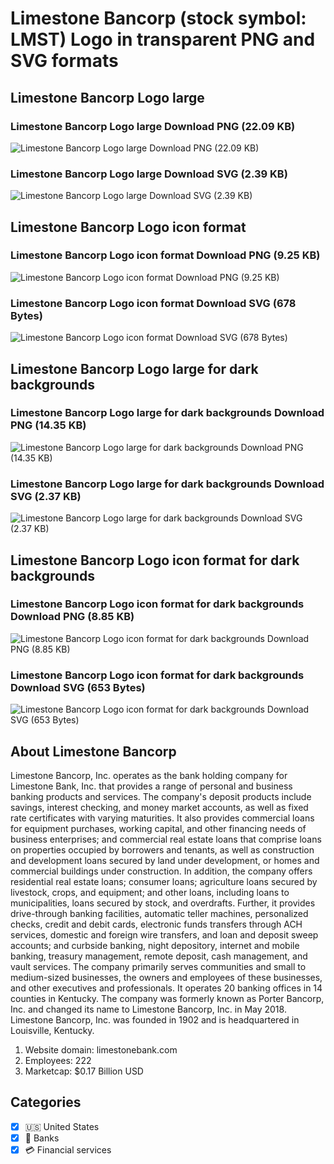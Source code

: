 # Limestone Bancorp (stock symbol: LMST) Logo in transparent PNG and SVG formats

## Limestone Bancorp Logo large

### Limestone Bancorp Logo large Download PNG (22.09 KB)

![Limestone Bancorp Logo large Download PNG (22.09 KB)](/img/orig/LMST_BIG-b3671b4d.png)

### Limestone Bancorp Logo large Download SVG (2.39 KB)

![Limestone Bancorp Logo large Download SVG (2.39 KB)](/img/orig/LMST_BIG-67a89f32.svg)

## Limestone Bancorp Logo icon format

### Limestone Bancorp Logo icon format Download PNG (9.25 KB)

![Limestone Bancorp Logo icon format Download PNG (9.25 KB)](/img/orig/LMST-e11dfb80.png)

### Limestone Bancorp Logo icon format Download SVG (678 Bytes)

![Limestone Bancorp Logo icon format Download SVG (678 Bytes)](/img/orig/LMST-16d0f4d6.svg)

## Limestone Bancorp Logo large for dark backgrounds

### Limestone Bancorp Logo large for dark backgrounds Download PNG (14.35 KB)

![Limestone Bancorp Logo large for dark backgrounds Download PNG (14.35 KB)](/img/orig/LMST_BIG.D-68f3b902.png)

### Limestone Bancorp Logo large for dark backgrounds Download SVG (2.37 KB)

![Limestone Bancorp Logo large for dark backgrounds Download SVG (2.37 KB)](/img/orig/LMST_BIG.D-b2f19ca8.svg)

## Limestone Bancorp Logo icon format for dark backgrounds

### Limestone Bancorp Logo icon format for dark backgrounds Download PNG (8.85 KB)

![Limestone Bancorp Logo icon format for dark backgrounds Download PNG (8.85 KB)](/img/orig/LMST.D-4492ab38.png)

### Limestone Bancorp Logo icon format for dark backgrounds Download SVG (653 Bytes)

![Limestone Bancorp Logo icon format for dark backgrounds Download SVG (653 Bytes)](/img/orig/LMST.D-d9eea3d9.svg)

## About Limestone Bancorp

Limestone Bancorp, Inc. operates as the bank holding company for Limestone Bank, Inc. that provides a range of personal and business banking products and services. The company's deposit products include savings, interest checking, and money market accounts, as well as fixed rate certificates with varying maturities. It also provides commercial loans for equipment purchases, working capital, and other financing needs of business enterprises; and commercial real estate loans that comprise loans on properties occupied by borrowers and tenants, as well as construction and development loans secured by land under development, or homes and commercial buildings under construction. In addition, the company offers residential real estate loans; consumer loans; agriculture loans secured by livestock, crops, and equipment; and other loans, including loans to municipalities, loans secured by stock, and overdrafts. Further, it provides drive-through banking facilities, automatic teller machines, personalized checks, credit and debit cards, electronic funds transfers through ACH services, domestic and foreign wire transfers, and loan and deposit sweep accounts; and curbside banking, night depository, internet and mobile banking, treasury management, remote deposit, cash management, and vault services. The company primarily serves communities and small to medium-sized businesses, the owners and employees of these businesses, and other executives and professionals. It operates 20 banking offices in 14 counties in Kentucky. The company was formerly known as Porter Bancorp, Inc. and changed its name to Limestone Bancorp, Inc. in May 2018. Limestone Bancorp, Inc. was founded in 1902 and is headquartered in Louisville, Kentucky.

1. Website domain: limestonebank.com
2. Employees: 222
3. Marketcap: $0.17 Billion USD


## Categories
- [x] 🇺🇸 United States
- [x] 🏦 Banks
- [x] 💳 Financial services
